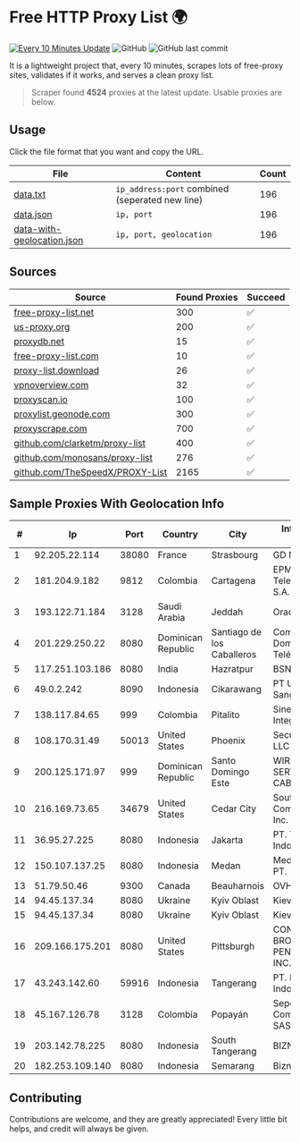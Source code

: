 
# Free HTTP Proxy List 🌍

[![Every 10 Minutes Update](https://github.com/mertguvencli/http-proxy-list/actions/workflows/main.yml/badge.svg?branch=main)](https://github.com/mertguvencli/http-proxy-list/actions/workflows/main.yml)
![GitHub](https://img.shields.io/github/license/mertguvencli/http-proxy-list)
![GitHub last commit](https://img.shields.io/github/last-commit/mertguvencli/http-proxy-list)

It is a lightweight project that, every 10 minutes, scrapes lots of free-proxy sites, validates if it works, and serves a clean proxy list.


> Scraper found **4524** proxies at the latest update. Usable proxies are below.

## Usage

Click the file format that you want and copy the URL.


|File|Content|Count|
|----|-------|-----|
|[data.txt](https://raw.githubusercontent.com/mertguvencli/http-proxy-list/main/proxy-list/data.txt)|`ip_address:port` combined (seperated new line)|196|
|[data.json](https://raw.githubusercontent.com/mertguvencli/http-proxy-list/main/proxy-list/data.json)|`ip, port`|196|
|[data-with-geolocation.json](https://raw.githubusercontent.com/mertguvencli/http-proxy-list/main/proxy-list/data-with-geolocation.json)|`ip, port, geolocation`|196|

## Sources

|Source|Found Proxies|Succeed|
|------|-------------|-------|
|[free-proxy-list.net](https://free-proxy-list.net)|300|✅|
|[us-proxy.org](https://www.us-proxy.org)|200|✅|
|[proxydb.net](http://proxydb.net)|15|✅|
|[free-proxy-list.com](https://free-proxy-list.com/?page=&port=&type%5B%5D=http&type%5B%5D=https&up_time=0&search=Search)|10|✅|
|[proxy-list.download](https://www.proxy-list.download/HTTP)|26|✅|
|[vpnoverview.com](https://vpnoverview.com/privacy/anonymous-browsing/free-proxy-servers)|32|✅|
|[proxyscan.io](https://www.proxyscan.io)|100|✅|
|[proxylist.geonode.com](https://proxylist.geonode.com/api/proxy-list?limit=300&page=1&sort_by=lastChecked&sort_type=desc&protocols=http,https)|300|✅|
|[proxyscrape.com](https://api.proxyscrape.com/v2/?request=displayproxies&protocol=http&timeout=10000&country=all&ssl=all&anonymity=all)|700|✅|
|[github.com/clarketm/proxy-list](https://raw.githubusercontent.com/clarketm/proxy-list/master/proxy-list-raw.txt)|400|✅|
|[github.com/monosans/proxy-list](https://raw.githubusercontent.com/monosans/proxy-list/main/proxies/http.txt)|276|✅|
|[github.com/TheSpeedX/PROXY-List](https://raw.githubusercontent.com/TheSpeedX/PROXY-List/master/http.txt)|2165|✅|


## Sample Proxies With Geolocation Info

|#|Ip|Port|Country|City|Internet Service Provider|
|-|--|----|-------|----|-------------------------|
|1|92.205.22.114|38080|France|Strasbourg|GD MASS Network|
|2|181.204.9.182|9812|Colombia|Cartagena|EPM Telecomunicaciones S.A. E.S.P.|
|3|193.122.71.184|3128|Saudi Arabia|Jeddah|Oracle Corporation|
|4|201.229.250.22|8080|Dominican Republic|Santiago de los Caballeros|Compañía Dominicana de Teléfonos S. A.|
|5|117.251.103.186|8080|India|Hazratpur|BSNL Internet|
|6|49.0.2.242|8090|Indonesia|Cikarawang|PT Usaha Adi Sanggoro|
|7|138.117.84.65|999|Colombia|Pitalito|Sinergy Soluciones Integrales|
|8|108.170.31.49|50013|United States|Phoenix|Secured Servers LLC|
|9|200.125.171.97|999|Dominican Republic|Santo Domingo Este|WIRELESS MULTI SERVICE VARGAS CABRERA, S. R. L|
|10|216.169.73.65|34679|United States|Cedar City|South Central Communications, Inc.|
|11|36.95.27.225|8080|Indonesia|Jakarta|PT. Telekomunikasi Indonesia|
|12|150.107.137.25|8080|Indonesia|Medan|Media Antar Nusa PT.|
|13|51.79.50.46|9300|Canada|Beauharnois|OVH SAS|
|14|94.45.137.34|8080|Ukraine|Kyiv Oblast|Kievline LLC|
|15|94.45.137.34|8080|Ukraine|Kyiv Oblast|Kievline LLC|
|16|209.166.175.201|8080|United States|Pittsburgh|CONTINENTAL BROADBAND PENNSYLVANIA, INC.|
|17|43.243.142.60|59916|Indonesia|Tangerang|PT. Mora Telematika Indonesia|
|18|45.167.126.78|3128|Colombia|Popayán|Sepcom Comunicaciones SAS|
|19|203.142.78.225|8080|Indonesia|South Tangerang|BIZNET|
|20|182.253.109.140|8080|Indonesia|Semarang|Biznet Metronet|



## Contributing

Contributions are welcome, and they are greatly appreciated! Every
little bit helps, and credit will always be given.

